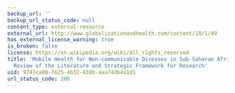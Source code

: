 ```yaml
---
backup_url: ''
backup_url_status_code: null
content_type: external-resource
external_url: http://www.globalizationandhealth.com/content/10/1/49
has_external_license_warning: true
is_broken: false
license: https://en.wikipedia.org/wiki/All_rights_reserved
title: 'Mobile Health for Non-communicable Diseases in Sub-Saharan Africa: A Systematic
  Review of the Literature and Strategic Framework for Research'
uid: 9747ca00-f625-4b32-938b-aaa74db4a1d1
url_status_code: 200
---
```

